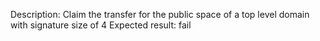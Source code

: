 Description: Claim the transfer for the public space of a top level domain with signature size of 4
Expected result: fail